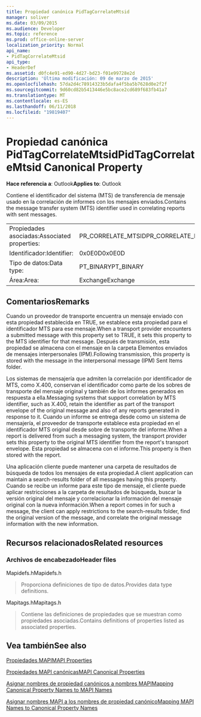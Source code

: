 ```yaml
---
title: Propiedad canónica PidTagCorrelateMtsid
manager: soliver
ms.date: 03/09/2015
ms.audience: Developer
ms.topic: reference
ms.prod: office-online-server
localization_priority: Normal
api_name:
- PidTagCorrelateMtsid
api_type:
- HeaderDef
ms.assetid: d0fc4e91-ed90-4d27-bd23-f01e99728e2d
description: 'Última modificación: 09 de marzo de 2015'
ms.openlocfilehash: 57da2d4c78914323b5dafa4f5ba5b7628d0e2f2f
ms.sourcegitcommit: 9d60cd82b5413446e5bc8ace2cd689f683fb41a7
ms.translationtype: MT
ms.contentlocale: es-ES
ms.lasthandoff: 06/11/2018
ms.locfileid: "19819407"
---
```

# <a name="pidtagcorrelatemtsid-canonical-property"></a><span data-ttu-id="48106-103">Propiedad canónica PidTagCorrelateMtsid</span><span class="sxs-lookup"><span data-stu-id="48106-103">PidTagCorrelateMtsid Canonical Property</span></span>

  
  
<span data-ttu-id="48106-104">**Hace referencia a**: Outlook</span><span class="sxs-lookup"><span data-stu-id="48106-104">**Applies to**: Outlook</span></span> 
  
<span data-ttu-id="48106-105">Contiene el identificador del sistema (MTS) de transferencia de mensaje usado en la correlación de informes con los mensajes enviados.</span><span class="sxs-lookup"><span data-stu-id="48106-105">Contains the message transfer system (MTS) identifier used in correlating reports with sent messages.</span></span>
  
|||
|:-----|:-----|
|<span data-ttu-id="48106-106">Propiedades asociadas:</span><span class="sxs-lookup"><span data-stu-id="48106-106">Associated properties:</span></span>  <br/> |<span data-ttu-id="48106-107">PR_CORRELATE_MTSID</span><span class="sxs-lookup"><span data-stu-id="48106-107">PR_CORRELATE_MTSID</span></span>  <br/> |
|<span data-ttu-id="48106-108">Identificador:</span><span class="sxs-lookup"><span data-stu-id="48106-108">Identifier:</span></span>  <br/> |<span data-ttu-id="48106-109">0x0E0D</span><span class="sxs-lookup"><span data-stu-id="48106-109">0x0E0D</span></span>  <br/> |
|<span data-ttu-id="48106-110">Tipo de datos:</span><span class="sxs-lookup"><span data-stu-id="48106-110">Data type:</span></span>  <br/> |<span data-ttu-id="48106-111">PT_BINARY</span><span class="sxs-lookup"><span data-stu-id="48106-111">PT_BINARY</span></span>  <br/> |
|<span data-ttu-id="48106-112">Área:</span><span class="sxs-lookup"><span data-stu-id="48106-112">Area:</span></span>  <br/> |<span data-ttu-id="48106-113">Exchange</span><span class="sxs-lookup"><span data-stu-id="48106-113">Exchange</span></span>  <br/> |
   
## <a name="remarks"></a><span data-ttu-id="48106-114">Comentarios</span><span class="sxs-lookup"><span data-stu-id="48106-114">Remarks</span></span>

<span data-ttu-id="48106-115">Cuando un proveedor de transporte encuentra un mensaje enviado con esta propiedad establecida en TRUE, se establece esta propiedad para el identificador MTS para ese mensaje.</span><span class="sxs-lookup"><span data-stu-id="48106-115">When a transport provider encounters a submitted message with this property set to TRUE, it sets this property to the MTS identifier for that message.</span></span> <span data-ttu-id="48106-116">Después de transmisión, esta propiedad se almacena con el mensaje en la carpeta Elementos enviados de mensajes interpersonales (IPM).</span><span class="sxs-lookup"><span data-stu-id="48106-116">Following transmission, this property is stored with the message in the interpersonal message (IPM) Sent Items folder.</span></span>
  
<span data-ttu-id="48106-117">Los sistemas de mensajería que admiten la correlación por identificador de MTS, como X.400, conservan el identificador como parte de los sobres de transporte del mensaje original y también de los informes generados en respuesta a ella.</span><span class="sxs-lookup"><span data-stu-id="48106-117">Messaging systems that support correlation by MTS identifier, such as X.400, retain the identifier as part of the transport envelope of the original message and also of any reports generated in response to it.</span></span> <span data-ttu-id="48106-118">Cuando un informe se entrega desde como un sistema de mensajería, el proveedor de transporte establece esta propiedad en el identificador MTS original desde sobre de transporte del informe.</span><span class="sxs-lookup"><span data-stu-id="48106-118">When a report is delivered from such a messaging system, the transport provider sets this property to the original MTS identifier from the report's transport envelope.</span></span> <span data-ttu-id="48106-119">Esta propiedad se almacena con el informe.</span><span class="sxs-lookup"><span data-stu-id="48106-119">This property is then stored with the report.</span></span>
  
<span data-ttu-id="48106-120">Una aplicación cliente puede mantener una carpeta de resultados de búsqueda de todos los mensajes de esta propiedad.</span><span class="sxs-lookup"><span data-stu-id="48106-120">A client application can maintain a search-results folder of all messages having this property.</span></span> <span data-ttu-id="48106-121">Cuando se recibe un informe para este tipo de mensaje, el cliente puede aplicar restricciones a la carpeta de resultados de búsqueda, buscar la versión original del mensaje y correlacionar la información del mensaje original con la nueva información.</span><span class="sxs-lookup"><span data-stu-id="48106-121">When a report comes in for such a message, the client can apply restrictions to the search-results folder, find the original version of the message, and correlate the original message information with the new information.</span></span>
  
## <a name="related-resources"></a><span data-ttu-id="48106-122">Recursos relacionados</span><span class="sxs-lookup"><span data-stu-id="48106-122">Related resources</span></span>

### <a name="header-files"></a><span data-ttu-id="48106-123">Archivos de encabezado</span><span class="sxs-lookup"><span data-stu-id="48106-123">Header files</span></span>

<span data-ttu-id="48106-124">Mapidefs.h</span><span class="sxs-lookup"><span data-stu-id="48106-124">Mapidefs.h</span></span>
  
> <span data-ttu-id="48106-125">Proporciona definiciones de tipo de datos.</span><span class="sxs-lookup"><span data-stu-id="48106-125">Provides data type definitions.</span></span>
    
<span data-ttu-id="48106-126">Mapitags.h</span><span class="sxs-lookup"><span data-stu-id="48106-126">Mapitags.h</span></span>
  
> <span data-ttu-id="48106-127">Contiene las definiciones de propiedades que se muestran como propiedades asociadas.</span><span class="sxs-lookup"><span data-stu-id="48106-127">Contains definitions of properties listed as associated properties.</span></span>
    
## <a name="see-also"></a><span data-ttu-id="48106-128">Vea también</span><span class="sxs-lookup"><span data-stu-id="48106-128">See also</span></span>



[<span data-ttu-id="48106-129">Propiedades MAPI</span><span class="sxs-lookup"><span data-stu-id="48106-129">MAPI Properties</span></span>](mapi-properties.md)
  
[<span data-ttu-id="48106-130">Propiedades MAPI canónicas</span><span class="sxs-lookup"><span data-stu-id="48106-130">MAPI Canonical Properties</span></span>](mapi-canonical-properties.md)
  
[<span data-ttu-id="48106-131">Asignar nombres de propiedad canónicos a nombres MAPI</span><span class="sxs-lookup"><span data-stu-id="48106-131">Mapping Canonical Property Names to MAPI Names</span></span>](mapping-canonical-property-names-to-mapi-names.md)
  
[<span data-ttu-id="48106-132">Asignar nombres MAPI a los nombres de propiedad canónico</span><span class="sxs-lookup"><span data-stu-id="48106-132">Mapping MAPI Names to Canonical Property Names</span></span>](mapping-mapi-names-to-canonical-property-names.md)

